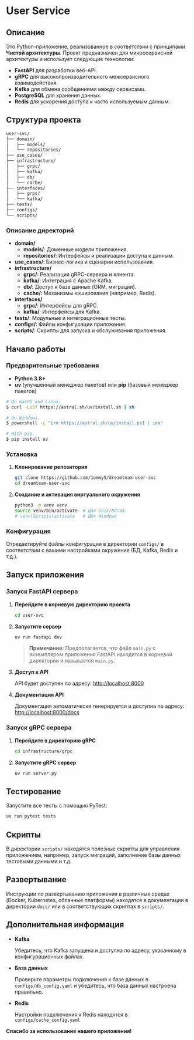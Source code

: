 # User Service

## Описание

Это Python-приложение, реализованное в соответствии с принципами **Чистой архитектуры**. Проект предназначен для микросервисной архитектуры и использует следующие технологии:

- **FastAPI** для разработки веб-API.
- **gRPC** для высокопроизводительного межсервисного взаимодействия.
- **Kafka** для обмена сообщениями между сервисами.
- **PostgreSQL** для хранения данных.
- **Redis** для ускорения доступа к часто используемым данным.

## Структура проекта

```bash
user-svc/
├── domain/
│   ├── models/
│   └── repositories/
├── use_cases/
├── infrastructure/
│   ├── grpc/
│   ├── kafka/
│   ├── db/
│   └── cache/
├── interfaces/
│   ├── grpc/
│   └── kafka/
├── tests/
├── configs/
└── scripts/
```

### Описание директорий

- **domain/**
  - **models/**: Доменные модели приложения.
  - **repositories/**: Интерфейсы и реализации доступа к данным.
- **use_cases/**: Бизнес-логика и сценарии использования.
- **infrastructure/**
  - **grpc/**: Реализация gRPC-сервера и клиента.
  - **kafka/**: Интеграция с Apache Kafka.
  - **db/**: Доступ к базе данных (ORM, миграции).
  - **cache/**: Механизмы кэширования (например, Redis).
- **interfaces/**
  - **grpc/**: Интерфейсы для gRPC.
  - **kafka/**: Интерфейсы для Kafka.
- **tests/**: Модульные и интеграционные тесты.
- **configs/**: Файлы конфигурации приложения.
- **scripts/**: Скрипты для запуска и обслуживания приложения.

## Начало работы

### Предварительные требования

- **Python 3.8+**
- **uv** (улучшенный менеджер пакетов) или **pip** (базовый менеджер пакетов)
```bash
# On macOS and Linux.
$ curl -LsSf https://astral.sh/uv/install.sh | sh

# On Windows.
$ powershell -c "irm https://astral.sh/uv/install.ps1 | iex"

# With pip.
$ pip install uv
```

### Установка

1. **Клонирование репозитория**

   ```bash
   git clone https://github.com/1ommyS/dreamteam-user-svc
   cd dreamteam-user-svc
   ```

2. **Создание и активация виртуального окружения**

   ```bash
   python3 -m venv venv
   source venv/bin/activate  # Для Unix/MacOS
   # venv\Scripts\activate   # Для Windows
   ```


### Конфигурация

Отредактируйте файлы конфигурации в директории `configs/` в соответствии с вашими настройками окружения (БД, Kafka, Redis и т.д.).

## Запуск приложения

### Запуск FastAPI сервера

1. **Перейдите в корневую директорию проекта**

   ```bash
   cd user-svc
   ```

2. **Запустите сервер**

   ```bash
   uv run fastapi dev
   ```

   > **Примечание:** Предполагается, что файл `main.py` с экземпляром приложения FastAPI находится в корневой директории и называется `main.py`.

3. **Доступ к API**

   API будет доступен по адресу: [http://localhost:8000](http://localhost:8000)

4. **Документация API**

   Документация автоматически генерируется и доступна по адресу: [http://localhost:8000/docs](http://localhost:8000/docs)

### Запуск gRPC сервера

1. **Перейдите в директорию gRPC**

   ```bash
   cd infrastructure/grpc
   ```

2. **Запустите gRPC сервер**

   ```bash
   uv run server.py
   ```

## Тестирование

Запустите все тесты с помощью PyTest:

```bash
uv run pytest tests
```

## Скрипты

В директории `scripts/` находятся полезные скрипты для управления приложением, например, запуск миграций, заполнение базы данных тестовыми данными и т.д.

## Развертывание

Инструкции по развертыванию приложения в различных средах (Docker, Kubernetes, облачные платформы) находятся в документации в директории `docs/` или в соответствующих скриптах в `scripts/`.

## Дополнительная информация

- **Kafka**

  Убедитесь, что Kafka запущена и доступна по адресу, указанному в конфигурационных файлах.

- **База данных**

  Проверьте параметры подключения к базе данных в `configs/db_config.yaml` и убедитесь, что база данных настроена правильно.

- **Redis**

  Настройки подключения к Redis находятся в `configs/cache_config.yaml`


**Спасибо за использование нашего приложения!**
